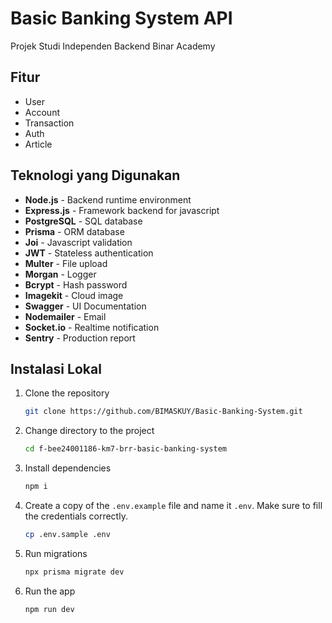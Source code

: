 # Basic Banking System API

Projek Studi Independen Backend Binar Academy

## Fitur

- User
- Account
- Transaction
- Auth
- Article

## Teknologi yang Digunakan

- **Node.js** - Backend runtime environment
- **Express.js** - Framework backend for javascript
- **PostgreSQL** - SQL database
- **Prisma** - ORM database
- **Joi** - Javascript validation
- **JWT** - Stateless authentication
- **Multer** - File upload
- **Morgan** - Logger
- **Bcrypt** - Hash password
- **Imagekit** - Cloud image
- **Swagger** - UI Documentation
- **Nodemailer** - Email
- **Socket.io** - Realtime notification
- **Sentry** - Production report

## Instalasi Lokal

1. Clone the repository

   ```bash
   git clone https://github.com/BIMASKUY/Basic-Banking-System.git
   ```

2. Change directory to the project

   ```bash
   cd f-bee24001186-km7-brr-basic-banking-system
   ```

3. Install dependencies

   ```bash
   npm i
   ```

4. Create a copy of the `.env.example` file and name it `.env`. Make sure to fill the credentials correctly.

   ```bash
   cp .env.sample .env
   ```

5. Run migrations

   ```bash
   npx prisma migrate dev
   ```

6. Run the app

   ```bash
   npm run dev
   ```
